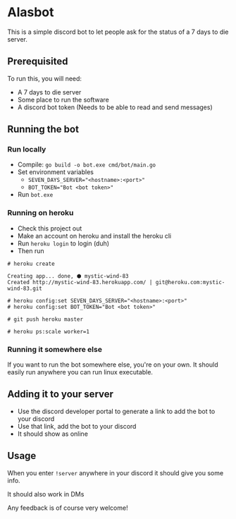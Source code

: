 # Alasbot

This is a simple discord bot to let people ask for the status of a 7 days to die server.

## Prerequisited

To run this, you will need:
* A 7 days to die server
* Some place to run the software
* A discord bot token (Needs to be able to read and send messages)

## Running the bot

### Run locally

* Compile: `go build -o bot.exe cmd/bot/main.go`
* Set environment variables 
  * `SEVEN_DAYS_SERVER="<hostname>:<port>"`
  * `BOT_TOKEN="Bot <bot token>"`
* Run `bot.exe`

### Running on heroku

* Check this project out
* Make an account on heroku and install the heroku cli
* Run ``heroku login`` to login (duh)
* Then run

```
# heroku create

Creating app... done, ⬢ mystic-wind-83
Created http://mystic-wind-83.herokuapp.com/ | git@heroku.com:mystic-wind-83.git

# heroku config:set SEVEN_DAYS_SERVER="<hostname>:<port>"
# heroku config:set BOT_TOKEN="Bot <bot token>" 

# git push heroku master

# heroku ps:scale worker=1
```

### Running it somewhere else
If you want to run the bot somewhere else, you're on your own.
It should easily run anywhere you can run linux executable.


## Adding it to your server

* Use the discord developer portal to generate a link to add the bot to your discord
* Use that link, add the bot to your discord
* It should show as online

## Usage

When you enter `!server` anywhere in your discord it should give you some info.

It should also work in DMs

Any feedback is of course very welcome!